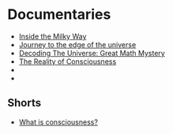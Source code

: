 # Documentaries
- [Inside the Milky Way](https://www.youtube.com/watch?v=ttz4Sr0tZFg)
- [Journey to the edge of the universe](https://www.youtube.com/watch?v=bVQpwxgMQC)
- [Decoding The Universe: Great Math Mystery](https://www.youtube.com/watch?v=IR7DW4ysChs)
- [The Reality of Consciousness](https://www.youtube.com/watch?v=g04RHQ1ysb4)
- []()
- 
## Shorts
- [What is consciousness?](https://www.youtube.com/watch?v=ir8XITVmeY4)
